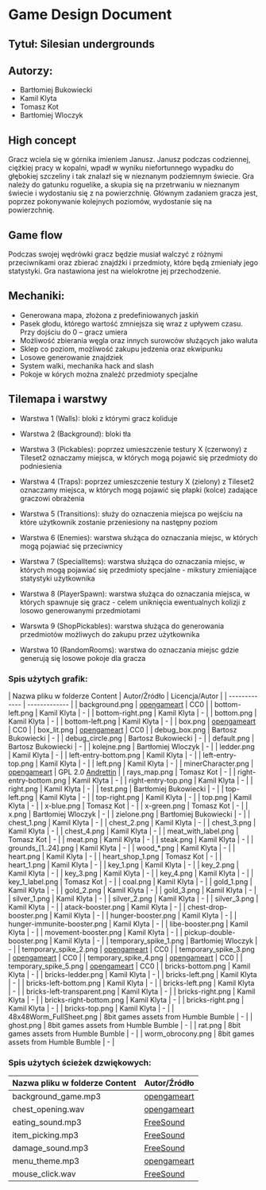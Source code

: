 # Game Design Document

## Tytuł: Silesian undergrounds

## Autorzy:
- Bartłomiej Bukowiecki
- Kamil Klyta
- Tomasz Kot
- Bartłomiej Wloczyk

## High concept

Gracz wciela się w górnika imieniem Janusz. Janusz podczas codziennej, ciężkiej pracy w kopalni, wpadł w wyniku niefortunnego wypadku do głębokiej szczeliny i tak znalazł się w nieznanym podziemnym świecie. Gra należy do gatunku roguelike, a skupia się na przetrwaniu w nieznanym świecie i wydostaniu się z na powierzchnię. Głównym zadaniem gracza jest, poprzez pokonywanie kolejnych poziomów, wydostanie się na powierzchnię.

## Game flow

Podczas swojej wędrówki gracz będzie musiał walczyć z różnymi przeciwnikami oraz zbierać znajdźki i przedmioty, które będą zmieniały jego statystyki. Gra nastawiona jest na wielokrotne jej przechodzenie.

## Mechaniki:
- Generowana mapa, złożona z predefiniowanych jaskiń
- Pasek głodu, którego wartość zmniejsza się wraz z upływem czasu. Przy dojściu do 0 – gracz umiera
- Możliwość zbierania węgla oraz innych surowców służących jako waluta
- Sklep co poziom, możliwość zakupu jedzenia oraz ekwipunku
- Losowe generowanie znajdziek
- System walki, mechanika hack and slash
- Pokoje w kórych można znaleźć przedmioty specjalne

## Tilemapa i warstwy

- Warstwa 1 (Walls):
	bloki z którymi gracz koliduje

- Warstwa 2 (Background):
	bloki tła

- Warstwa 3 (Pickables):
	poprzez umieszczenie testury X (czerwony) z Tileset2 oznaczamy miejsca, w których mogą pojawić się przedmioty do podniesienia

- Warstwa 4 (Traps):
	poprzez umieszczenie testury X (zielony) z Tileset2 oznaczamy miejsca, w których mogą pojawić się płapki (kolce) zadające graczowi obrażenia

- Warstwa 5 (Transitions):
	służy do oznaczenia miejsca po wejściu na które użytkownik zostanie przeniesiony na następny poziom

- Warstwa 6 (Enemies):
	warstwa służąca do oznaczania miejsc, w których mogą pojawiać się przeciwnicy

- Warstwa 7 (SpecialItems):
	warstwa służąca do oznaczania miejsc, w których mogą pojawiać się przedmioty specjalne - mikstury zmieniające statystyki użytkownika

- Warstwa 8 (PlayerSpawn):
	warstwa służąca do oznaczania miejsca, w których spawnuje się gracz - celem uniknięcia ewentualnych kolizji z losowo
	generowanymi przedmiotami
- Warswta 9 (ShopPickables):
	warstwa służąca do generowania przedmiotów możliwych do zakupu przez użytkownika

- Warstwa 10 (RandomRooms):
	warstwa do oznaczania miejsc gdzie generują się losowe pokoje dla gracza


### Spis użytych grafik:

| Nazwa pliku w folderze Content  | Autor/Źródło | Licencja/Autor |
| ------------- | ------------- |
| background.png  | [opengameart](https://opengameart.org/content/pixelart-menu-naturery-hand-shooting-some-green-stuff) | CC0 |
| bottom-left.png  | Kamil Klyta  | - |
| bottom-right.png  | Kamil Klyta  | - |
| bottom.png  | Kamil Klyta | - |
| bottom-left.png  | Kamil Klyta | - |
| box.png | [opengameart](https://opengameart.org/content/pixelart-menu-naturery-hand-shooting-some-green-stuff) | CC0 |
| box_lit.png | [opengameart](https://opengameart.org/content/pixelart-menu-naturery-hand-shooting-some-green-stuff) | CC0 |
| debug_box.png | Bartosz Bukowiecki | - |
| debug_circle.png | Bartosz Bukowiecki | - |
| default.png | Bartosz Bukowiecki | - |
| kolejne.png | Bartłomiej Wloczyk | - |
| ledder.png | Kamil Klyta | - |
| left-entry-bottom.png | Kamil Klyta | - |
| left-entry-top.png | Kamil Klyta | - |
| left.png | Kamil Klyta | - |
| minerCharacter.png | [opengameart](https://opengameart.org/content/dwarves) | GPL 2.0 [Andrettin](https://opengameart.org/users/andrettin) |
| rays_map.png | Tomasz Kot | - |
| right-entry-bottom.png | Kamil Klyta | - |
| right-entry-top.png | Kamil Klyta | - |
| right.png | Kamil Klyta | - |
| test.png | Bartłomiej Bukowiecki | - |
| top-left.png | Kamil Klyta | - |
| top-right.png | Kamil Klyta | - |
| top.png | Kamil Klyta | - |
| x-blue.png | Tomasz Kot | - |
| x-green.png | Tomasz Kot | - |
| x.png | Bartłomiej Wloczyk | - |
| zielone.png | Bartłomiej Bukowiecki | - |
| chest_1.png | Kamil Klyta | - |
| chest_2.png | Kamil Klyta | - |
| chest_3.png | Kamil Klyta | - |
| chest_4.png | Kamil Klyta | - |
| meat_with_label.png | Tomasz Kot | - |
| meat.png | Kamil Klyta | - |
| steak.png | Kamil Klyta | - |
| grounds_[1..24].png | Kamil Klyta | - |
| wood_*.png | Kamil Klyta | - |
| heart.png | Kamil Klyta | - |
| heart_shop_1.png | Tomasz Kot | - |
| heart_1.png | Kamil Klyta | - |
| key_1.png | Kamil Klyta | - |
| key_2.png | Kamil Klyta | - |
| key_3.png | Kamil Klyta | - |
| key_4.png | Kamil Klyta | - |
| key_1_label.png | Tomasz Kot | - |
| coal.png | Kamil Klyta | - |
| gold_1.png | Kamil Klyta | - |
| gold_2.png | Kamil Klyta | - |
| gold_3.png | Kamil Klyta | - |
| silver_1.png | Kamil Klyta | - |
| silver_2.png | Kamil Klyta | - |
| silver_3.png | Kamil Klyta | - |
| atack-booster.png | Kamil Klyta | - |
| chest-drop-booster.png | Kamil Klyta | - |
| hunger-booster.png | Kamil Klyta | - |
| hunger-immunite-booster.png | Kamil Klyta | - |
| libe-booster.png | Kamil Klyta | - |
| movement-booster.png | Kamil Klyta | - |
| pickup-double-booster.png | Kamil Klyta | - |
| temporary_spike_1.png | Bartłomiej Wloczyk | - |
| temporary_spike_2.png | [opengameart](https://opengameart.org/content/bevouliin-free-game-obstacle-spikes) | CC0 |
| temporary_spike_3.png | [opengameart](https://opengameart.org/content/bevouliin-free-game-obstacle-spikes) | CC0 |
| temporary_spike_4.png | [opengameart](https://opengameart.org/content/bevouliin-free-game-obstacle-spikes) | CC0 |
| temporary_spike_5.png | [opengameart](https://opengameart.org/content/bevouliin-free-game-obstacle-spikes) | CC0 |
| bricks-bottom.png | Kamil Klyta | - |
| bricks-ledder.png | Kamil Klyta | - |
| bricks-left.png | Kamil Klyta | - |
| bricks-left-bottom.png | Kamil Klyta | - |
| bricks-left.png | Kamil Klyta | - |
| bricks-left-transparent.png | Kamil Klyta | - |
| bricks-right.png | Kamil Klyta | - |
| bricks-right-bottom.png | Kamil Klyta | - |
| bricks-right.png | Kamil Klyta | - |
| bricks-top.png | Kamil Klyta | - |
| 48x48Worm_FullSheet.png | 8bit games assets from Humble Bumble | - |
| ghost.png | 8bit games assets from Humble Bumble | - |
| rat.png | 8bit games assets from Humble Bumble | - |
| worm_obrocony.png | 8bit games assets from Humble Bumble | - |

### Spis użytych ścieżek dzwiękowych:
| Nazwa pliku w folderze Content  | Autor/Źródło |
| ------------- | ------------- |
| background_game.mp3  | [opengameart](https://opengameart.org/content/enchanted-tiki-86) | CC0 |
| chest_opening.wav | [opengameart](https://opengameart.org/content/open-chest) | CC3 [spookymodem](https://opengameart.org/users/spookymodem) |
| eating_sound.mp3 | [FreeSound](https://freesound.org/people/Ondruska/sounds/360686/) | CC0 |
| item_picking.mp3 | [FreeSound](https://freesound.org/people/niamhd00145229/sounds/422709/) | CC0 |
| damage_sound.mp3 | [FreeSound](https://freesound.org/people/Raclure/sounds/458867/) | CC0 |
| menu_theme.mp3 | [opengameart](https://opengameart.org/content/cave-theme) | CC0 |
| mouse_click.wav | [FreeSound](https://freesound.org/people/Agaxly/sounds/213004/) | CC0 |
